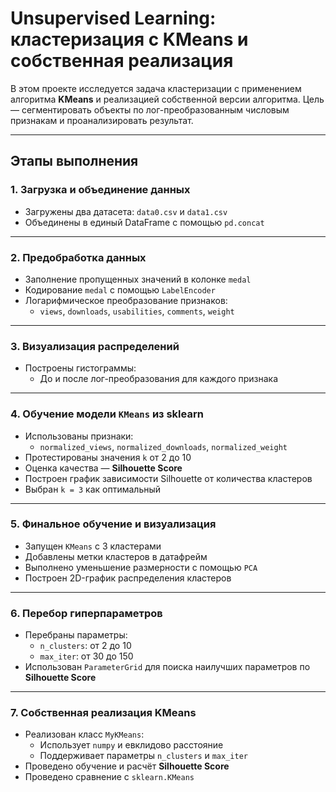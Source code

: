 # Unsupervised Learning: кластеризация с KMeans и собственная реализация

В этом проекте исследуется задача кластеризации с применением алгоритма **KMeans** и реализацией собственной версии алгоритма. Цель — сегментировать объекты по лог-преобразованным числовым признакам и проанализировать результат.

---

## Этапы выполнения

### 1. Загрузка и объединение данных

- Загружены два датасета: `data0.csv` и `data1.csv`
- Объединены в единый DataFrame с помощью `pd.concat`

---

### 2. Предобработка данных

- Заполнение пропущенных значений в колонке `medal`
- Кодирование `medal` с помощью `LabelEncoder`
- Логарифмическое преобразование признаков:
  - `views`, `downloads`, `usabilities`, `comments`, `weight`

---

### 3. Визуализация распределений

- Построены гистограммы:
  - До и после лог-преобразования для каждого признака

---

### 4. Обучение модели `KMeans` из sklearn

- Использованы признаки:
  - `normalized_views`, `normalized_downloads`, `normalized_weight`
- Протестированы значения `k` от 2 до 10
- Оценка качества — **Silhouette Score**
- Построен график зависимости Silhouette от количества кластеров
- Выбран `k = 3` как оптимальный

---

### 5. Финальное обучение и визуализация

- Запущен `KMeans` с 3 кластерами
- Добавлены метки кластеров в датафрейм
- Выполнено уменьшение размерности с помощью `PCA`
- Построен 2D-график распределения кластеров

---

### 6. Перебор гиперпараметров

- Перебраны параметры:
  - `n_clusters`: от 2 до 10
  - `max_iter`: от 30 до 150
- Использован `ParameterGrid` для поиска наилучших параметров по **Silhouette Score**

---

### 7. Собственная реализация KMeans

- Реализован класс `MyKMeans`:
  - Использует `numpy` и евклидово расстояние
  - Поддерживает параметры `n_clusters` и `max_iter`
- Проведено обучение и расчёт **Silhouette Score**
- Проведено сравнение с `sklearn.KMeans`

